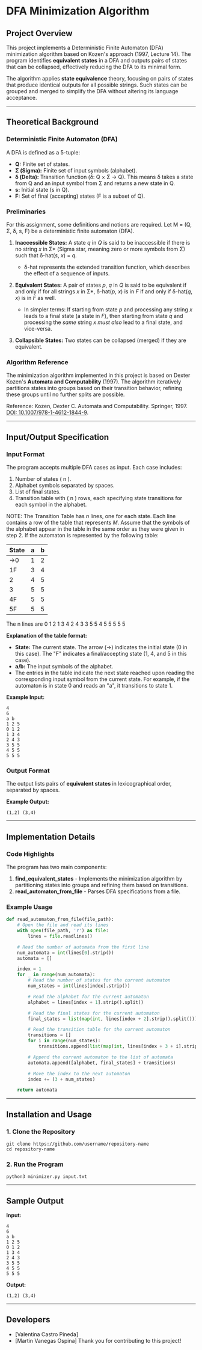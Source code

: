 # DFA Minimization Algorithm

## Project Overview
This project implements a Deterministic Finite Automaton (DFA) minimization algorithm based on Kozen's approach (1997, Lecture 14). The program identifies **equivalent states** in a DFA and outputs pairs of states that can be collapsed, effectively reducing the DFA to its minimal form.

The algorithm applies **state equivalence** theory, focusing on pairs of states that produce identical outputs for all possible strings. Such states can be grouped and merged to simplify the DFA without altering its language acceptance.

---

## Theoretical Background
### Deterministic Finite Automaton (DFA)
A DFA is defined as a 5-tuple:
*   **Q:** Finite set of states.
*   **Σ (Sigma):** Finite set of input symbols (alphabet).
*   **δ (Delta):** Transition function (δ: Q × Σ → Q). This means δ takes a state from Q and an input symbol from Σ and returns a new state in Q.
*   **s:** Initial state (s in Q).
*   **F:** Set of final (accepting) states (F is a subset of Q).
### Preliminaries

For this assignment, some definitions and notions are required. Let M = (Q, Σ, δ, s, F) be a deterministic finite automaton (DFA).

1.  **Inaccessible States:** A state *q* in *Q* is said to be inaccessible if there is no string *x* in Σ* (Sigma star, meaning zero or more symbols from Σ) such that δ-hat(*s*, *x*) = *q*.

    *   δ-hat represents the extended transition function, which describes the effect of a sequence of inputs.

2.  **Equivalent States:** A pair of states *p*, *q* in *Q* is said to be equivalent if and only if for all strings *x* in Σ*, δ-hat(*p*, *x*) is in *F*
    if and only if δ-hat(*q*, *x*) is in *F* as well.

    *   In simpler terms: If starting from state *p* and processing any string *x* leads to a final state (a state in *F*), then starting from state *q* and processing the *same* string *x* *must also* lead to a final state, and vice-versa.

4.  **Collapsible States:** Two states can be collapsed (merged) if they are equivalent.

### Algorithm Reference
The minimization algorithm implemented in this project is based on Dexter Kozen's **Automata and Computability** (1997). The algorithm iteratively partitions states into groups based on their transition behavior, refining these groups until no further splits are possible.

Reference:
Kozen, Dexter C. Automata and Computability. Springer, 1997. [DOI: 10.1007/978-1-4612-1844-9](https://doi.org/10.1007/978-1-4612-1844-9).

---

## Input/Output Specification
### Input Format
The program accepts multiple DFA cases as input. Each case includes:
1. Number of states \( n \).
2. Alphabet symbols separated by spaces.
3. List of final states.
4. Transition table with \( n \) rows, each specifying state transitions for each symbol in the alphabet.

NOTE: The Transition Table has *n* lines, one for each state. Each line contains a row of the table that represents *M*. Assume that the symbols of the alphabet appear in the table in the same order as they were given in step 2. If the automaton is represented by the following table:

| State | a | b |
|---|---|---|
| →0 | 1 | 2 |
| 1F | 3 | 4 |
| 2 | 4 | 5 |
| 3 | 5 | 5 |
| 4F | 5 | 5 |
| 5F | 5 | 5 |

 The n lines are
 0 1 2
 1 3 4
 2 4 3
 3 5 5
 4 5 5
 5 5 5

**Explanation of the table format:**

*   **State:** The current state. The arrow (→) indicates the initial state (0 in this case). The "F" indicates a final/accepting state (1, 4, and 5 in this case).
*   **a/b:** The input symbols of the alphabet.
*   The entries in the table indicate the next state reached upon reading the corresponding input symbol from the current state. For example, if the automaton is in state 0 and reads an "a", it transitions to state 1.

**Example Input:**
```
4
6
a b
1 2 5
0 1 2
1 3 4
2 4 3
3 5 5
4 5 5
5 5 5
```

### Output Format
The output lists pairs of **equivalent states** in lexicographical order, separated by spaces.

**Example Output:**
```
(1,2) (3,4)
```

---

## Implementation Details
### Code Highlights
The program has two main components:
1. **find_equivalent_states** - Implements the minimization algorithm by partitioning states into groups and refining them based on transitions.
2. **read_automaton_from_file** - Parses DFA specifications from a file.

### Example Usage
```python
def read_automaton_from_file(file_path):
    # Open the file and read its lines
    with open(file_path, 'r') as file:
        lines = file.readlines()

    # Read the number of automata from the first line
    num_automata = int(lines[0].strip())
    automata = []

    index = 1
    for _ in range(num_automata):
        # Read the number of states for the current automaton
        num_states = int(lines[index].strip())

        # Read the alphabet for the current automaton
        alphabet = lines[index + 1].strip().split()

        # Read the final states for the current automaton
        final_states = list(map(int, lines[index + 2].strip().split()))

        # Read the transition table for the current automaton
        transitions = []
        for i in range(num_states):
            transitions.append(list(map(int, lines[index + 3 + i].strip().split())))

        # Append the current automaton to the list of automata
        automata.append([alphabet, final_states] + transitions)

        # Move the index to the next automaton
        index += (3 + num_states)

    return automata
```

---

## Installation and Usage
### 1. Clone the Repository
```
git clone https://github.com/username/repository-name
cd repository-name
```

### 2. Run the Program
```
python3 minimizer.py input.txt
```

---

## Sample Output
**Input:**
```
4
6
a b
1 2 5
0 1 2
1 3 4
2 4 3
3 5 5
4 5 5
5 5 5
```

**Output:**
```
(1,2) (3,4)
```

---

## Developers
- [Valentina Castro Pineda]
- [Martin Vanegas Ospina]
Thank you for contributing to this project!

